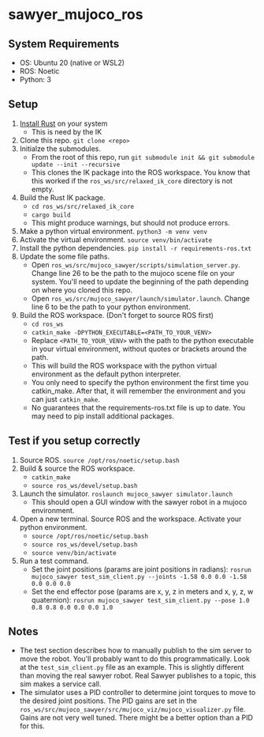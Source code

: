 # sawyer_mujoco_ros

## System Requirements
 - OS: Ubuntu 20 (native or WSL2)
 - ROS: Noetic
 - Python: 3


## Setup
1. [Install Rust](https://www.rust-lang.org/tools/install) on your system
    - This is need by the IK
2. Clone this repo. `git clone <repo>`
3. Initialze the submodules. 
    - From the root of this repo, run `git submodule init && git submodule update --init --recursive`
    - This clones the IK package into the ROS workspace. You know that this worked if the `ros_ws/src/relaxed_ik_core` directory is not empty.
4. Build the Rust IK package.
    - `cd ros_ws/src/relaxed_ik_core`
    - `cargo build`
    - This might produce warnings, but should not produce errors.
5. Make a python virtual environment. `python3 -m venv venv`
6. Activate the virtual environment. `source venv/bin/activate`
7. Install the python dependencies. `pip install -r requirements-ros.txt`
8. Update the some file paths.
    - Open `ros_ws/src/mujoco_sawyer/scripts/simulation_server.py`. Change line 26 to be the path to the mujoco scene file on your system. You'll need to update the beginning of the path depending on where you cloned this repo.
    - Open `ros_ws/src/mujoco_sawyer/launch/simulator.launch`. Change line 6 to be the path to your python environment.
9. Build the ROS workspace. (Don't forget to source ROS first)
    - `cd ros_ws`
    - `catkin_make -DPYTHON_EXECUTABLE=<PATH_TO_YOUR_VENV>`
    - Replace `<PATH_TO_YOUR_VENV>` with the path to the python executable in your virtual environment, without quotes or brackets around the path.
    - This will build the ROS workspace with the python virtual environment as the default python interpreter.
    - You only need to specify the python environment the first time you catkin_make. After that, it will remember the environment and you can just `catkin_make`.
    - No guarantees that the requirements-ros.txt file is up to date. You may need to pip install additional packages.


## Test if you setup correctly
1. Source ROS. `source /opt/ros/noetic/setup.bash`
2. Build & source the ROS workspace. 
    - `catkin_make`
    - `source ros_ws/devel/setup.bash`
3. Launch the simulator. `roslaunch mujoco_sawyer simulator.launch`
    - This should open a GUI window with the sawyer robot in a mujoco environment.
4. Open a new terminal. Source ROS and the workspace. Activate your python environment.
    - `source /opt/ros/noetic/setup.bash`
    - `source ros_ws/devel/setup.bash`
    - `source venv/bin/activate`
5. Run a test command. 
    - Set the joint positions (params are joint positions in radians): `rosrun mujoco_sawyer test_sim_client.py --joints -1.58 0.0 0.0 -1.58 0.0 0.0 0.0`
    - Set the end effector pose (params are x, y, z  in meters and x, y, z, w quaternion): `rosrun mujoco_sawyer test_sim_client.py --pose 1.0 0.8 0.8 0.0 0.0 0.0 1.0`


## Notes
- The test section describes how to manually publish to the sim server to move the robot. You'll probably want to do this programmatically. Look at the `test_sim_client.py` file as an example. This is slightly different than moving the real sawyer robot. Real Sawyer publishes to a topic, this sim makes a service call.
- The simulator uses a PID controller to determine joint torques to move to the desired joint positions. The PID gains are set in the `ros_ws/src/mujoco_sawyer/src/mujoco_viz/mujoco_visualizer.py` file. Gains are not very well tuned. There might be a better option than a PID for this.